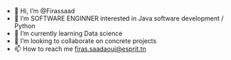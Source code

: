 - 👋 Hi, I’m @Firassaad
- 👀 I’m SOFTWARE ENGINNER  interested in Java software development / Python
- 🌱 I’m currently learning Data science
- 💞️ I’m looking to collaborate on concrete projects
- 📫 How to reach me firas.saadaoui@esprit.tn

<!---
Firassaad/Firassaad is a ✨ special ✨ repository because its `README.md` (this file) appears on your GitHub profile.
You can click the Preview link to take a look at your changes.
--->
